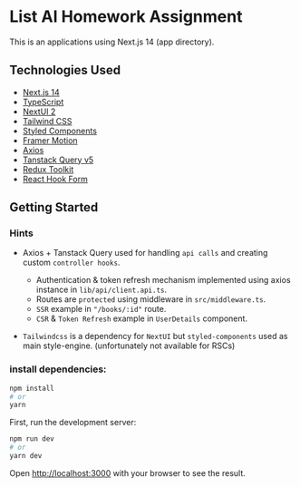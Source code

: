 # List AI Homework Assignment

This is an applications using Next.js 14 (app directory).

## Technologies Used

- [Next.js 14](https://nextjs.org/docs/getting-started)
- [TypeScript](https://www.typescriptlang.org/)
- [NextUI 2](https://nextui.org/)
- [Tailwind CSS](https://tailwindcss.com/)
- [Styled Components](https://styled-components.com/)
- [Framer Motion](https://www.framer.com/motion/)
- [Axios](https://axios-http.com/docs/intro)
- [Tanstack Query v5](https://tanstack.com/query/latest/docs/framework/react/overview)
- [Redux Toolkit](https://redux-toolkit.js.org/)
- [React Hook Form](https://www.react-hook-form.com/)

## Getting Started

### Hints

- Axios + Tanstack Query used for handling `api calls` and creating custom `controller hooks`.

  - Authentication & token refresh mechanism implemented using axios instance in `lib/api/client.api.ts`.
  - Routes are `protected` using middleware in `src/middleware.ts`.
  - `SSR` example in `"/books/:id"` route.
  - `CSR` & `Token Refresh` example in `UserDetails` component.

- `Tailwindcss` is a dependency for `NextUI` but `styled-components` used as main style-engine. (unfortunately not available for RSCs)

### install dependencies:

```bash
npm install
# or
yarn
```

First, run the development server:

```bash
npm run dev
# or
yarn dev
```

Open [http://localhost:3000](http://localhost:3000) with your browser to see the result.

